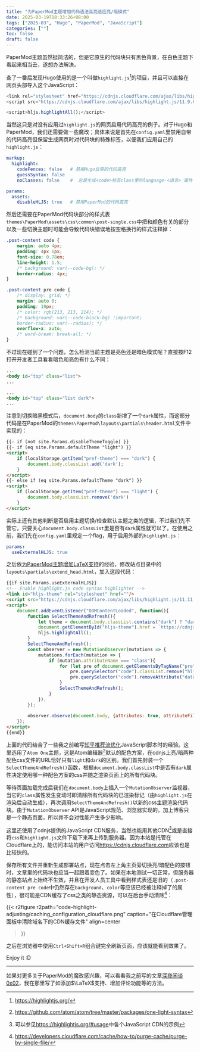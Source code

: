 ```yaml
---
title: "为PaperMod主题增加代码语法高亮适应亮/暗模式"
date: 2025-03-19T18:33:26+08:00
tags: ["2025-03", "Hugo", "PaperMod", "JavaScript"]
categories: [""]
toc: false
draft: false
---
```


PaperMod主题虽然挺简洁的，但是它原生的代码块只有黑色背景，在白色主题下看起来相当丑，遂想办法解决。

查了一番后发现Hugo使用的是一个叫做`highlight.js`[^1]的项目，并且可以直接在网页头部导入这个JavaScript：

```javascript
<link rel="stylesheet" href="https://cdnjs.cloudflare.com/ajax/libs/highlight.js/11.9.0/styles/default.min.css">
<script src="https://cdnjs.cloudflare.com/ajax/libs/highlight.js/11.9.0/highlight.min.js"></script>

<script>hljs.highlightAll();</script>
```

当然这只是对没有应用过`highlight.js`的网页启用代码高亮的例子。对于Hugo和PaperMod，我们还需要做一些魔改；具体来说是首先在`config.yaml`里禁用自带的代码高亮但保留生成网页时对代码块的特殊标签，以便我们应用自己的`highlight.js`：

```yaml
markup:
  highlight:
    codeFences: false   # 禁用Hugo自带的代码高亮
    guessSyntax: false
    noClasses: false    #  总是生成<code>标签class里的language-<语言> 属性（由用户编写Markdown时标记），让我们自己导入的highlight.js读取使用

params:
  assets:
    disableHLJS: true   # 禁用PaperMod的代码高亮
```

然后还需要在PaperMod代码块部分的样式表`themes\PaperMod\assets\css\common\post-single.css`中把和颜色有关的部分以及一些切换主题时可能会导致代码块错误地按空格换行的样式注释掉：

```css
.post-content code {
    margin: auto 4px;
    padding: 4px 6px;
    font-size: 0.78em;
    line-height: 1.5;
    /* background: var(--code-bg); */
    border-radius: 4px;
}

.post-content pre code {
    /* display: grid; */
    margin: auto 0;
    padding: 10px;
    /* color: rgb(213, 213, 214); */
    /* background: var(--code-block-bg) !important;
    border-radius: var(--radius); */
    overflow-x: auto;
    /* word-break: break-all; */
}
```

不过现在碰到了一个问题，怎么检测当前主题是亮色还是暗色模式呢？直接按F12打开开发者工具看看暗色和亮色有什么不同：

```html
...
<body id="top" class="list">
...
```

```html
...
<body id="top" class="list dark">
...
```

注意到切换暗黑模式后，`document.body`的`class`新增了一个`dark`属性，而这部分代码是在PaperMod的`themes\PaperMod\layouts\partials\header.html`文件中实现的：

```html
{{- if (not site.Params.disableThemeToggle) }}
{{- if (eq site.Params.defaultTheme "light") }}
<script>
    if (localStorage.getItem("pref-theme") === "dark") {
        document.body.classList.add('dark');
    }
</script>
{{- else if (eq site.Params.defaultTheme "dark") }}
<script>
    if (localStorage.getItem("pref-theme") === "light") {
        document.body.classList.remove('dark')
    }
</script>
```

实际上还有其他判断是否启用主题切换/检查默认主题之类的逻辑，不过我们先不管它，只要关心`document.body.classList`里是否有`dark`属性就可以了。在使用之前，我们先在`config.yaml`里规定一个flag，用于启用外部的`highlight.js`：

```yaml
params:
  useExternalHLJS: true
```

之后依[为PaperMod主题增加LaTeX支持]({{<siteurl>}}articles/2025/03/midnight-chat-0x02/#%E4%B8%BApapermod%E4%B8%BB%E9%A2%98%E5%A2%9E%E5%8A%A0latex%E6%94%AF%E6%8C%81)的经验，修改站点目录中的`layouts\partials\extend_head.html`，加入这段代码：

```html
{{if site.Params.useExternalHLJS}}
<!-- Enable highlight.js code syntax highlighter -->
<link id="hljs-theme" rel="stylesheet" href=""/>
<script src="https://cdnjs.cloudflare.com/ajax/libs/highlight.js/11.11.1/highlight.min.js" integrity="sha512-EBLzUL8XLl+va/zAsmXwS7Z2B1F9HUHkZwyS/VKwh3S7T/U0nF4BaU29EP/ZSf6zgiIxYAnKLu6bJ8dqpmX5uw==" crossorigin="anonymous" referrerpolicy="no-referrer"></script>
<script>
    document.addEventListener("DOMContentLoaded", function(){
        function SelectThemeAndRefresh(){
            let theme = document.body.classList.contains("dark") ? "dark" : "light";
            document.getElementById("hljs-theme").href = `https://cdnjs.cloudflare.com/ajax/libs/highlight.js/11.11.1/styles/atom-one-${theme}.min.css`;
            hljs.highlightAll();
        }
        SelectThemeAndRefresh();
        const observer = new MutationObserver(mutations => {
            mutations.forEach(mutation => {
                if (mutation.attributeName === "class"){
                    for (let pre of document.getElementsByTagName("pre")){
                        pre.querySelector("code").classList.remove("hljs");
                        pre.querySelector("code").removeAttribute("data-highlighted");
                    }
                    SelectThemeAndRefresh();
                }
            });
        });
        
        observer.observe(document.body, {attributes: true, attributeFilter: ["class"] });
    });
</script>
{{end}}
```

上面的代码结合了一些我之前编写[知乎推荐流优化]({{<siteurl>}}articles/2024/06/optimize-zhihu-web-page-with-additional-javascript/)JavaScript脚本时的经验。这里选用了`Atom One`主题，这是Atom编辑器[^2]默认的配色方案，在cdnjs上亮/暗两种配色css文件的URL恰好只有`light`和`dark`的区别。我们首先封装一个`SelectThemeAndRefresh()`函数，根据`document.body.classList`中是否有`dark`属性决定使用哪一种配色方案的css并随之渲染页面上的所有代码块。

等待页面加载完成后我们在`document.body`上插入一个`MutationObserver`监视器，当它的`class`属性发生变动时即清除所有代码块的已渲染标记（由`highlight.js`在渲染后自动生成），再次调用`SelectThemeAndRefresh()`以新的css主题渲染代码块。由于`MutationObserver` API是JavaScript规范、浏览器实现的，加上博客只是一个静态页面，所以并不会对性能产生多少影响。

这里还使用了cdnjs提供的JavaScript CDN服务，当然也能用其他CDN[^3]或是直接将`css`和`highlight.js`文件下载下来再上传到服务器。因为本站是托管在Cloudflare上的，能访问本站的用户访问<https://cdnjs.cloudflare.com>应该也是比较快的。

保存所有文件并重新生成部署站点，现在点击左上角主页旁切换亮/暗配色的按钮时，文章里的代码块也应当一起跟着变色了。如果在本地测试一切正常，但服务器的静态站点上始终不生效，并且在开发人员工具中看到样式表还是旧的（`.post-content pre code`中仍然存在`background`、`color`等应该已经被注释掉了的属性），很可能是CDN缓存了css之类的静态资源，可以在后台手动清除[^4]：

{{< r2figure
    r2path="code-highlight-adjusting/caching_configuration_cloudflare.png"
    caption="在Cloudflare管理面板中清除域名下的CDN缓存文件"
    align=center
>}}

之后在浏览器中使用`Ctrl+Shift+R`组合键完全刷新页面，应该就能看到效果了。

Enjoy it :D

---

如果对更多关于PaperMod的魔改感兴趣，可以看看我之前写的文章[深夜闲谈 0x02]({{<siteurl>}}articles/2025/03/midnight-chat-0x02/)，我在那里写了如添加$\LaTeX$支持、增加评论功能等的方法。

[^1]:<https://highlightjs.org/>
[^2]:<https://github.com/atom/atom/tree/master/packages/one-light-syntax>
[^3]:可以参见<https://highlightjs.org/#usage>中各个JavaScript CDN的示例
[^4]:<https://developers.cloudflare.com/cache/how-to/purge-cache/purge-by-single-file/>